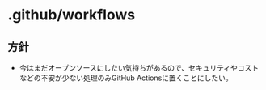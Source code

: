 # .github/workflows

## 方針

- 今はまだオープンソースにしたい気持ちがあるので、セキュリティやコストなどの不安が少ない処理のみGitHub Actionsに置くことにしたい。
